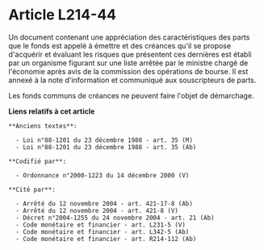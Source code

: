 # Article L214-44

Un document contenant une appréciation des caractéristiques des parts que le fonds est appelé à émettre et des créances qu'il
se propose d'acquérir et évaluant les risques que présentent ces dernières est établi par un organisme figurant sur une liste
arrêtée par le ministre chargé de l'économie après avis de la commission des opérations de bourse. Il est annexé à la note
d'information et communiqué aux souscripteurs de parts.

Les fonds communs de créances ne peuvent faire l'objet de démarchage.

**Liens relatifs à cet article**

	**Anciens textes**:

	  - Loi n°88-1201 du 23 décembre 1988 - art. 35 (M)
	  - Loi n°88-1201 du 23 décembre 1988 - art. 35 (Ab)

	**Codifié par**:

	  - Ordonnance n°2000-1223 du 14 décembre 2000 (V)

	**Cité par**:

	  - Arrêté du 12 novembre 2004 - art. 421-17-8 (Ab)
	  - Arrêté du 12 novembre 2004 - art. 421-8 (V)
	  - Décret n°2004-1255 du 24 novembre 2004 - art. 21 (Ab)
	  - Code monétaire et financier - art. L231-5 (V)
	  - Code monétaire et financier - art. L342-5 (Ab)
	  - Code monétaire et financier - art. R214-112 (Ab)
